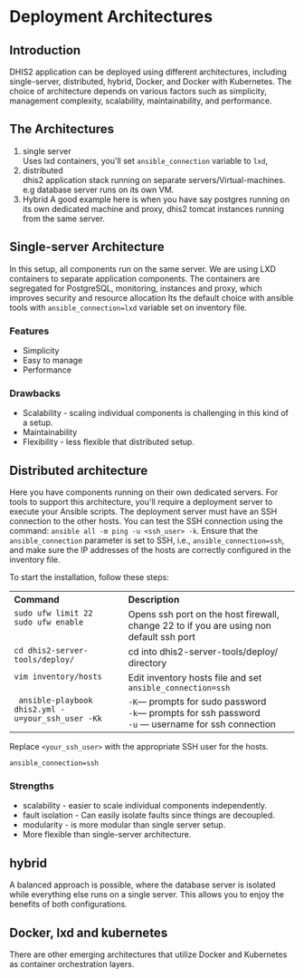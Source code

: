 # Deployment Architectures
## Introduction
DHIS2 application can be deployed using different architectures, including
single-server, distributed, hybrid, Docker, and Docker with Kubernetes. The
choice of architecture depends on various factors such as simplicity,
management complexity, scalability, maintainability, and performance.
## The Architectures
1. single server <br> 
    Uses lxd containers, you'll set `ansible_connection` variable to `lxd`, 
2. distributed <br> 
    dhis2 application stack running on separate servers/Virtual-machines. e.g
    database server runs on its own VM.  
3. Hybrid
   A good example here is when you have say postgres running on its own
   dedicated machine and proxy, dhis2 tomcat instances running from the same
   server.

## Single-server Architecture
In this setup, all components run on the same server. We are using LXD
containers to separate application components. The containers are segregated
for PostgreSQL, monitoring, instances and proxy, which improves security and
 resource allocation
Its the default choice with ansible tools with `ansible_connection=lxd`
variable set on inventory file. 

### Features
* Simplicity 
* Easy to manage
* Performance

### Drawbacks 
* Scalability - scaling individual components is challenging in this kind of a setup.
* Maintainability 
* Flexibility - less flexible that distributed setup. 

## Distributed architecture
Here you have components running on their own dedicated servers. 
For tools to support this architecture, you'll require a deployment server to
execute your Ansible scripts. The deployment server must have an SSH connection
to the other hosts. You can test the SSH connection using the command: `ansible
all -m ping -u <ssh_user> -k`. Ensure that the `ansible_connection` parameter
is set to SSH, i.e., `ansible_connection=ssh`, and make sure the IP addresses
of the hosts are correctly configured in the inventory file.

To start the installation, follow these steps:
<table>
<tr>
    <th style="text-align: left; vertical-align: top;">Command</th>
    <th style="text-align: left; vertical-align: top;">Description</th>
  </tr>
 <tr>
    <td style="vertical-align: top; text-align: left;"><code>sudo ufw limit 22</code><br><code>sudo ufw enable</code></td>
    <td> Opens ssh port on the host firewall, change 22 to if you are using non default ssh port </td>
  </tr>
 <tr>
    <td style="vertical-align: top; text-align: left; white-space: nowrap;"><code>cd dhis2-server-tools/deploy/</code></td>
    <td> cd into dhis2-server-tools/deploy/ directory </td>
  </tr>
   <tr>
    <td style="vertical-align: top; text-align: left;"><code>vim inventory/hosts </code></td>
    <td> Edit inventory hosts file and set <code>ansible_connection=ssh </code> </td>
  </tr>
   <tr>
    <td style="vertical-align: top; text-align: left;"><code> ansible-playbook dhis2.yml -u=your_ssh_user -Kk </code></td>
    <td><code>-K</code>&#8212;</span> prompts for sudo password <br><code>-k</code><span>&#8212;</span> prompts for ssh password <br><code>-u</code> <span>&#8212;</span> username for ssh connection 
 </td>
  </tr>
</table>

Replace `<your_ssh_user>` with the appropriate SSH user for the hosts.

```
ansible_connection=ssh
```

### Strengths
* scalability - easier to scale individual components independently. 
* fault isolation - Can easily isolate faults since things are decoupled. 
* modularity - is more modular than single server setup. 
* More flexible than single-server architecture.

## hybrid 
A balanced approach is possible, where the database server is isolated while
everything else runs on a single server. This allows you to enjoy the benefits
of both configurations.

## Docker, lxd and kubernetes 
There are other emerging architectures that utilize Docker and Kubernetes as
container orchestration layers.

